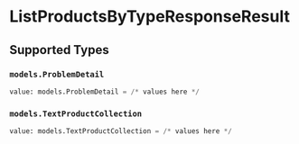 # ListProductsByTypeResponseResult


## Supported Types

### `models.ProblemDetail`

```python
value: models.ProblemDetail = /* values here */
```

### `models.TextProductCollection`

```python
value: models.TextProductCollection = /* values here */
```

